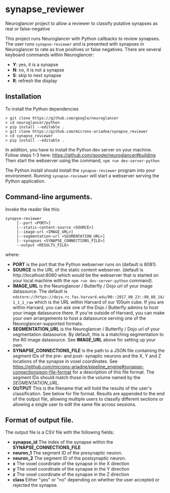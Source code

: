 # synapse_reviewer
Neuroglancer project to allow a reviewer to classify putative synapses as real or false-negative

This project runs Neuroglancer with Python callbacks to review synapses.
The user runs `synapse-reviewer` and is presented with synapses in Neuroglancer
to rate as true positives or false negatives. There are several keyboard
commands within Neuroglancer:

- **Y**: yes, it is a synapse
- **N**: no, it is not a synapse
- **S**: skip to next synapse
- **R**: refresh the display

## Installation

To install the Python dependencies
```
> git clone https://github.com/google/neuroglancer
> cd neuroglancer/python
> pip install --editable .
> git clone https://github.com/microns-ariadne/synapse_reviewer
> cd synapse_reviewer
> pip install --editable .
```
In addition, you have to install the Python dev server on your machine.
Follow steps 1-3 here: https://github.com/google/neuroglancer#building
Then start the webserver using the command, `npm run dev-server-python`

The Python install should install the `synapse-reviewer` program into your
environment. Running `synapse-reviewer` will start a webserver serving the Python
application.


## Command-line arguments.


Invoke the reader like this:

```
synapse-reviewer
     [--port <PORT>]
     [--static-content-source <SOURCE>]
     [--image-url <IMAGE_URL>]
     [--segmentation-url <SEGMENTATION_URL>]
     [--synapses <SYNAPSE_CONNECTIONS_FILE>]
     --output <RESULTS_FILE>
```
where:

* **PORT** is the port that the Python webserver runs on (default is 8081).
* **SOURCE** is the URL of the static content webserver. (default is
http://localhost:8080 which would be the webserver that is started on your
local machine with the `npm run dev-server-python` command).
* **IMAGE_URL** is the Neuroglancer / Butterfly / Dojo url of your image datasource.
The default is `ndstore://https://dojo.rc.fas.harvard.edu/R0::2017_08_23::88_88_14/1_1_1_raw`
which is the URL within Harvard of our 100um cube. If you are within Harvard,
you can ask one of the Dojo / Butterfly admins to host your image datasource
there. If you're outside of Harvard, you can make your own arrangements to
host a datasource serving one of the Neuroglancer-supported formats.
* **SEGMENTATION_URL** is the Neuroglancer / Butterfly / Dojo url of your
segmentation datasource. By default, this is a matching segmentation to
the R0 image datasource. See **IMAGE_URL** above for setting up your own.
* **SYNAPSE_CONNECTIONS_FILE** is the path to a JSON file containing the
segment IDs of the pre- and post- synaptic neurons and the X, Y and Z locations
of the synapse in voxel coordinates. See https://github.com/microns-ariadne/pipeline_engine#synapse-connectionsjson-file-format
for a description of this file format. The segment IDs should match those in
the volume named by the *SEGMENTATION_URL*.
* **OUTPUT** This is the filename that will hold the results of the user's
classification. See below for file format. Results are appended to the end
of the output file, allowing multiple users to classify different sections
or allowing a single user to edit the same file across sessions.

## Format of output file.

The output file is a CSV file with the following fields:

* **synapse_id** The index of the synapse within the **SYNAPSE_CONNECTIONS_FILE**
* **neuron_1** The segment ID of the presynaptic neuron.
* **neuron_2** The segment ID of the postsynaptic neuron.
* **x** The voxel coordinate of the synapse in the X direction
* **y** The voxel coordinate of the synapse in the Y direction
* **z** The voxel coordinate of the synapse in the Z direction
* **class** Either "yes" or "no" depending on whether the user accepted or
rejected the synapse.
